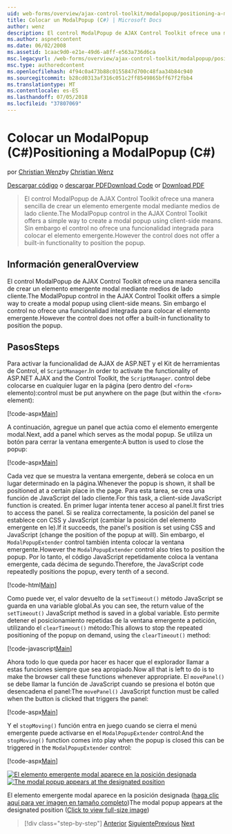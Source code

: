 ```yaml
---
uid: web-forms/overview/ajax-control-toolkit/modalpopup/positioning-a-modalpopup-cs
title: Colocar un ModalPopup (C#) | Microsoft Docs
author: wenz
description: El control ModalPopup de AJAX Control Toolkit ofrece una manera sencilla de crear un elemento emergente modal mediante medios de lado cliente. Sin embargo el control no ofrece un...
ms.author: aspnetcontent
ms.date: 06/02/2008
ms.assetid: 1caac9d0-e21e-49d6-a8ff-e563a736d6ca
msc.legacyurl: /web-forms/overview/ajax-control-toolkit/modalpopup/positioning-a-modalpopup-cs
msc.type: authoredcontent
ms.openlocfilehash: 4f94c0a473b88c0155847d700c48faa34b84c940
ms.sourcegitcommit: b28cd0313af316c051c2ff8549865bff67f2fbb4
ms.translationtype: MT
ms.contentlocale: es-ES
ms.lasthandoff: 07/05/2018
ms.locfileid: "37807069"
---
```

<a name="positioning-a-modalpopup-c"></a><span data-ttu-id="bf721-104">Colocar un ModalPopup (C#)</span><span class="sxs-lookup"><span data-stu-id="bf721-104">Positioning a ModalPopup (C#)</span></span>
====================
<span data-ttu-id="bf721-105">por [Christian Wenz](https://github.com/wenz)</span><span class="sxs-lookup"><span data-stu-id="bf721-105">by [Christian Wenz](https://github.com/wenz)</span></span>

<span data-ttu-id="bf721-106">[Descargar código](http://download.microsoft.com/download/2/4/0/24052038-f942-4336-905b-b60ae56f0dd5/ModalPopup4.cs.zip) o [descargar PDF](http://download.microsoft.com/download/b/6/a/b6ae89ee-df69-4c87-9bfb-ad1eb2b23373/modalpopup4CS.pdf)</span><span class="sxs-lookup"><span data-stu-id="bf721-106">[Download Code](http://download.microsoft.com/download/2/4/0/24052038-f942-4336-905b-b60ae56f0dd5/ModalPopup4.cs.zip) or [Download PDF](http://download.microsoft.com/download/b/6/a/b6ae89ee-df69-4c87-9bfb-ad1eb2b23373/modalpopup4CS.pdf)</span></span>

> <span data-ttu-id="bf721-107">El control ModalPopup de AJAX Control Toolkit ofrece una manera sencilla de crear un elemento emergente modal mediante medios de lado cliente.</span><span class="sxs-lookup"><span data-stu-id="bf721-107">The ModalPopup control in the AJAX Control Toolkit offers a simple way to create a modal popup using client-side means.</span></span> <span data-ttu-id="bf721-108">Sin embargo el control no ofrece una funcionalidad integrada para colocar el elemento emergente.</span><span class="sxs-lookup"><span data-stu-id="bf721-108">However the control does not offer a built-in functionality to position the popup.</span></span>


## <a name="overview"></a><span data-ttu-id="bf721-109">Información general</span><span class="sxs-lookup"><span data-stu-id="bf721-109">Overview</span></span>

<span data-ttu-id="bf721-110">El control ModalPopup de AJAX Control Toolkit ofrece una manera sencilla de crear un elemento emergente modal mediante medios de lado cliente.</span><span class="sxs-lookup"><span data-stu-id="bf721-110">The ModalPopup control in the AJAX Control Toolkit offers a simple way to create a modal popup using client-side means.</span></span> <span data-ttu-id="bf721-111">Sin embargo el control no ofrece una funcionalidad integrada para colocar el elemento emergente.</span><span class="sxs-lookup"><span data-stu-id="bf721-111">However the control does not offer a built-in functionality to position the popup.</span></span>

## <a name="steps"></a><span data-ttu-id="bf721-112">Pasos</span><span class="sxs-lookup"><span data-stu-id="bf721-112">Steps</span></span>

<span data-ttu-id="bf721-113">Para activar la funcionalidad de AJAX de ASP.NET y el Kit de herramientas de Control, el `ScriptManager`.</span><span class="sxs-lookup"><span data-stu-id="bf721-113">In order to activate the functionality of ASP.NET AJAX and the Control Toolkit, the `ScriptManager`.</span></span> <span data-ttu-id="bf721-114">control debe colocarse en cualquier lugar en la página (pero dentro del `<form>` elemento):</span><span class="sxs-lookup"><span data-stu-id="bf721-114">control must be put anywhere on the page (but within the `<form>` element):</span></span>

[!code-aspx[Main](positioning-a-modalpopup-cs/samples/sample1.aspx)]

<span data-ttu-id="bf721-115">A continuación, agregue un panel que actúa como el elemento emergente modal.</span><span class="sxs-lookup"><span data-stu-id="bf721-115">Next, add a panel which serves as the modal popup.</span></span> <span data-ttu-id="bf721-116">Se utiliza un botón para cerrar la ventana emergente:</span><span class="sxs-lookup"><span data-stu-id="bf721-116">A button is used to close the popup:</span></span>

[!code-aspx[Main](positioning-a-modalpopup-cs/samples/sample2.aspx)]

<span data-ttu-id="bf721-117">Cada vez que se muestra la ventana emergente, deberá se coloca en un lugar determinado en la página.</span><span class="sxs-lookup"><span data-stu-id="bf721-117">Whenever the popup is shown, it shall be positioned at a certain place in the page.</span></span> <span data-ttu-id="bf721-118">Para esta tarea, se crea una función de JavaScript del lado cliente.</span><span class="sxs-lookup"><span data-stu-id="bf721-118">For this task, a client-side JavaScript function is created.</span></span> <span data-ttu-id="bf721-119">En primer lugar intenta tener acceso al panel.</span><span class="sxs-lookup"><span data-stu-id="bf721-119">It first tries to access the panel.</span></span> <span data-ttu-id="bf721-120">Si se realiza correctamente, la posición del panel se establece con CSS y JavaScript (cambiar la posición del elemento emergente en le).</span><span class="sxs-lookup"><span data-stu-id="bf721-120">If it succeeds, the panel's position is set using CSS and JavaScript (change the position of the popup at will).</span></span> <span data-ttu-id="bf721-121">Sin embargo, el `ModalPopupExtender` control también intenta colocar la ventana emergente.</span><span class="sxs-lookup"><span data-stu-id="bf721-121">However the `ModalPopupExtender` control also tries to position the popup.</span></span> <span data-ttu-id="bf721-122">Por lo tanto, el código JavaScript repetidamente coloca la ventana emergente, cada décima de segundo.</span><span class="sxs-lookup"><span data-stu-id="bf721-122">Therefore, the JavaScript code repeatedly positions the popup, every tenth of a second.</span></span>

[!code-html[Main](positioning-a-modalpopup-cs/samples/sample3.html)]

<span data-ttu-id="bf721-123">Como puede ver, el valor devuelto de la `setTimeout()` método JavaScript se guarda en una variable global.</span><span class="sxs-lookup"><span data-stu-id="bf721-123">As you can see, the return value of the `setTimeout()` JavaScript method is saved in a global variable.</span></span> <span data-ttu-id="bf721-124">Esto permite detener el posicionamiento repetidas de la ventana emergente a petición, utilizando el `clearTimeout()` método:</span><span class="sxs-lookup"><span data-stu-id="bf721-124">This allows to stop the repeated positioning of the popup on demand, using the `clearTimeout()` method:</span></span>

[!code-javascript[Main](positioning-a-modalpopup-cs/samples/sample4.js)]

<span data-ttu-id="bf721-125">Ahora todo lo que queda por hacer es hacer que el explorador llamar a estas funciones siempre que sea apropiado.</span><span class="sxs-lookup"><span data-stu-id="bf721-125">Now all that is left to do is to make the browser call these functions whenever appropriate.</span></span> <span data-ttu-id="bf721-126">El `movePanel()` se debe llamar la función de JavaScript cuando se presiona el botón que desencadena el panel:</span><span class="sxs-lookup"><span data-stu-id="bf721-126">The `movePanel()` JavaScript function must be called when the button is clicked that triggers the panel:</span></span>

[!code-aspx[Main](positioning-a-modalpopup-cs/samples/sample5.aspx)]

<span data-ttu-id="bf721-127">Y el `stopMoving()` función entra en juego cuando se cierra el menú emergente puede activarse en el `ModalPopupExtender` control:</span><span class="sxs-lookup"><span data-stu-id="bf721-127">And the `stopMoving()` function comes into play when the popup is closed this can be triggered in the `ModalPopupExtender` control:</span></span>

[!code-aspx[Main](positioning-a-modalpopup-cs/samples/sample6.aspx)]


<span data-ttu-id="bf721-128">[![El elemento emergente modal aparece en la posición designada](positioning-a-modalpopup-cs/_static/image2.png)](positioning-a-modalpopup-cs/_static/image1.png)</span><span class="sxs-lookup"><span data-stu-id="bf721-128">[![The modal popup appears at the designated position](positioning-a-modalpopup-cs/_static/image2.png)](positioning-a-modalpopup-cs/_static/image1.png)</span></span>

<span data-ttu-id="bf721-129">El elemento emergente modal aparece en la posición designada ([haga clic aquí para ver imagen en tamaño completo](positioning-a-modalpopup-cs/_static/image3.png))</span><span class="sxs-lookup"><span data-stu-id="bf721-129">The modal popup appears at the designated position ([Click to view full-size image](positioning-a-modalpopup-cs/_static/image3.png))</span></span>

> [!div class="step-by-step"]
> <span data-ttu-id="bf721-130">[Anterior](handling-postbacks-from-a-modalpopup-cs.md)
> [Siguiente](launching-a-modal-popup-window-from-server-code-vb.md)</span><span class="sxs-lookup"><span data-stu-id="bf721-130">[Previous](handling-postbacks-from-a-modalpopup-cs.md)
[Next](launching-a-modal-popup-window-from-server-code-vb.md)</span></span>
